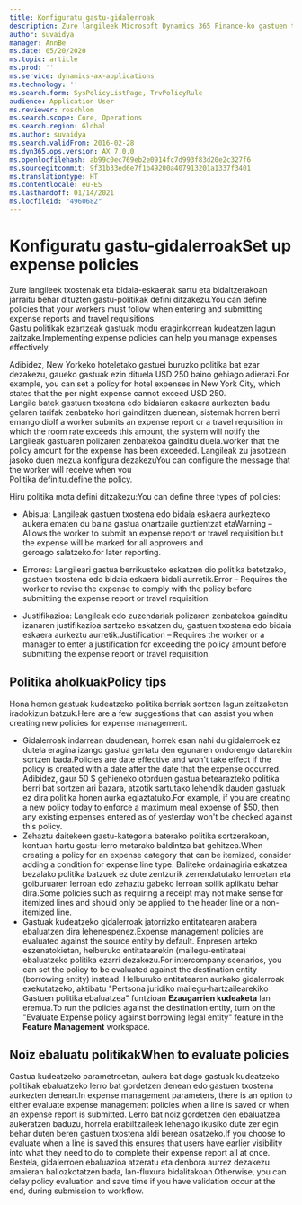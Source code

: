 ```yaml
---
title: Konfiguratu gastu-gidalerroak
description: Zure langileek Microsoft Dynamics 365 Finance-ko gastuen txostenak eta bidaia-eskaerak sartu eta bidaltzerakoan jarraitu behar dituzten gastu-politikak konfigura ditzakezu.
author: suvaidya
manager: AnnBe
ms.date: 05/20/2020
ms.topic: article
ms.prod: ''
ms.service: dynamics-ax-applications
ms.technology: ''
ms.search.form: SysPolicyListPage, TrvPolicyRule
audience: Application User
ms.reviewer: roschlom
ms.search.scope: Core, Operations
ms.search.region: Global
ms.author: suvaidya
ms.search.validFrom: 2016-02-28
ms.dyn365.ops.version: AX 7.0.0
ms.openlocfilehash: ab99c0ec769eb2e0914fc7d993f83d20e2c327f6
ms.sourcegitcommit: 9f31b33ed6e7f1b49200a407913201a1337f3401
ms.translationtype: HT
ms.contentlocale: eu-ES
ms.lasthandoff: 01/14/2021
ms.locfileid: "4960682"
---
```

# <a name="set-up-expense-policies"></a><span data-ttu-id="64c3b-103">Konfiguratu gastu-gidalerroak</span><span class="sxs-lookup"><span data-stu-id="64c3b-103">Set up expense policies</span></span>

<span data-ttu-id="64c3b-104">Zure langileek txostenak eta bidaia-eskaerak sartu eta bidaltzerakoan jarraitu behar dituzten gastu-politikak defini ditzakezu.</span><span class="sxs-lookup"><span data-stu-id="64c3b-104">You can define policies that your workers must follow when entering and submitting expense reports and travel requisitions.</span></span>         
<span data-ttu-id="64c3b-105">Gastu politikak ezartzeak gastuak modu eraginkorrean kudeatzen lagun zaitzake.</span><span class="sxs-lookup"><span data-stu-id="64c3b-105">Implementing expense policies can help you manage expenses effectively.</span></span>         

<span data-ttu-id="64c3b-106">Adibidez, New Yorkeko hoteletako gastuei buruzko politika bat ezar dezakezu, gaueko gastuak ezin dituela USD 250 baino gehiago adierazi.</span><span class="sxs-lookup"><span data-stu-id="64c3b-106">For example, you can set a policy for hotel expenses in New York City, which states that the per night expense cannot exceed USD 250.</span></span>       
<span data-ttu-id="64c3b-107">Langile batek gastuen txostena edo bidaiaren eskaera aurkezten badu gelaren tarifak zenbateko hori gainditzen duenean, sistemak horren berri emango dio</span><span class="sxs-lookup"><span data-stu-id="64c3b-107">If a worker submits an expense report or a travel requisition in which the room rate exceeds this amount, the system will notify the</span></span>        
<span data-ttu-id="64c3b-108">Langileak gastuaren polizaren zenbatekoa gainditu duela.</span><span class="sxs-lookup"><span data-stu-id="64c3b-108">worker that the policy amount for the expense has been exceeded.</span></span> <span data-ttu-id="64c3b-109">Langileak zu jasotzean jasoko duen mezua konfigura dezakezu</span><span class="sxs-lookup"><span data-stu-id="64c3b-109">You can configure the message that the worker will receive when you</span></span>        
<span data-ttu-id="64c3b-110">Politika definitu.</span><span class="sxs-lookup"><span data-stu-id="64c3b-110">define the policy.</span></span>      
        
<span data-ttu-id="64c3b-111">Hiru politika mota defini ditzakezu:</span><span class="sxs-lookup"><span data-stu-id="64c3b-111">You can define three types of policies:</span></span>         
        
- <span data-ttu-id="64c3b-112">Abisua: Langileak gastuen txostena edo bidaia eskaera aurkezteko aukera ematen du baina gastua onartzaile guztientzat eta</span><span class="sxs-lookup"><span data-stu-id="64c3b-112">Warning – Allows the worker to submit an expense report or travel requisition but the expense will be marked for all approvers and</span></span>        
  <span data-ttu-id="64c3b-113">geroago salatzeko.</span><span class="sxs-lookup"><span data-stu-id="64c3b-113">for later reporting.</span></span>        

- <span data-ttu-id="64c3b-114">Errorea: Langileari gastua berrikusteko eskatzen dio politika betetzeko, gastuen txostena edo bidaia eskaera bidali aurretik.</span><span class="sxs-lookup"><span data-stu-id="64c3b-114">Error – Requires the worker to revise the expense to comply with the policy before submitting the expense report or travel requisition.</span></span>       
 
 - <span data-ttu-id="64c3b-115">Justifikazioa: Langileak edo zuzendariak polizaren zenbatekoa gainditu izanaren justifikazioa sartzeko eskatzen du, gastuen txostena edo bidaia eskaera aurkeztu aurretik.</span><span class="sxs-lookup"><span data-stu-id="64c3b-115">Justification – Requires the worker or a manager to enter a justification for exceeding the policy amount before submitting the expense report or travel requisition.</span></span>        

## <a name="policy-tips"></a><span data-ttu-id="64c3b-116">Politika aholkuak</span><span class="sxs-lookup"><span data-stu-id="64c3b-116">Policy tips</span></span>
<span data-ttu-id="64c3b-117">Hona hemen gastuak kudeatzeko politika berriak sortzen lagun zaitzaketen iradokizun batzuk.</span><span class="sxs-lookup"><span data-stu-id="64c3b-117">Here are a few suggestions that can assist you when creating new policies for expense management.</span></span> 
* <span data-ttu-id="64c3b-118">Gidalerroak indarrean daudenean, horrek esan nahi du gidalerroek ez dutela eragina izango gastua gertatu den egunaren ondorengo datarekin sortzen bada.</span><span class="sxs-lookup"><span data-stu-id="64c3b-118">Policies are date effective and won't take effect if the policy is created with a date after the date that the expense occurred.</span></span> <span data-ttu-id="64c3b-119">Adibidez, gaur 50 $ gehieneko otorduen gastua betearazteko politika berri bat sortzen ari bazara, atzotik sartutako lehendik dauden gastuak ez dira politika honen aurka egiaztatuko.</span><span class="sxs-lookup"><span data-stu-id="64c3b-119">For example, if you are creating a new policy today to enforce a maximum meal expense of $50, then any existing expenses entered as of yesterday won't be checked against this policy.</span></span>
* <span data-ttu-id="64c3b-120">Zehaztu daitekeen gastu-kategoria baterako politika sortzerakoan, kontuan hartu gastu-lerro motarako baldintza bat gehitzea.</span><span class="sxs-lookup"><span data-stu-id="64c3b-120">When creating a policy for an expense category that can be itemized, consider adding a condition for expense line type.</span></span> <span data-ttu-id="64c3b-121">Baliteke ordainagiria eskatzea bezalako politika batzuek ez dute zentzurik zerrendatutako lerroetan eta goiburuaren lerroan edo zehaztu gabeko lerroan soilik aplikatu behar dira.</span><span class="sxs-lookup"><span data-stu-id="64c3b-121">Some policies such as requiring a receipt may not make sense for itemized lines and should only be applied to the header line or a non-itemized line.</span></span> 
* <span data-ttu-id="64c3b-122">Gastuak kudeatzeko gidalerroak jatorrizko entitatearen arabera ebaluatzen dira lehenespenez.</span><span class="sxs-lookup"><span data-stu-id="64c3b-122">Expense management policies are evaluated against the source entity by default.</span></span> <span data-ttu-id="64c3b-123">Enpresen arteko eszenatokietan, helburuko entitatearekin (mailegu-entitatea) ebaluatzeko politika ezarri dezakezu.</span><span class="sxs-lookup"><span data-stu-id="64c3b-123">For intercompany scenarios, you can set the policy to be evaluated against the destination entity (borrowing entity) instead.</span></span> <span data-ttu-id="64c3b-124">Helburuko entitatearen aurkako gidalerroak exekutatzeko, aktibatu "Pertsona juridiko mailegu-hartzailearekiko Gastuen politika ebaluatzea" funtzioan **Ezaugarrien kudeaketa** lan eremua.</span><span class="sxs-lookup"><span data-stu-id="64c3b-124">To run the policies against the destination entity, turn on the "Evaluate Expense policy against borrowing legal entity" feature in the **Feature Management** workspace.</span></span>

## <a name="when-to-evaluate-policies"></a><span data-ttu-id="64c3b-125">Noiz ebaluatu politikak</span><span class="sxs-lookup"><span data-stu-id="64c3b-125">When to evaluate policies</span></span>

<span data-ttu-id="64c3b-126">Gastua kudeatzeko parametroetan, aukera bat dago gastuak kudeatzeko politikak ebaluatzeko lerro bat gordetzen denean edo gastuen txostena aurkezten denean.</span><span class="sxs-lookup"><span data-stu-id="64c3b-126">In expense management parameters, there is an option to either evaluate expense management policies when a line is saved or when an expense report is submitted.</span></span> <span data-ttu-id="64c3b-127">Lerro bat noiz gordetzen den ebaluatzea aukeratzen baduzu, horrela erabiltzaileek lehenago ikusiko dute zer egin behar duten beren gastuen txostena aldi berean osatzeko.</span><span class="sxs-lookup"><span data-stu-id="64c3b-127">If you choose to evaluate when a line is saved this ensures that users have earlier visibility into what they need to do to complete their expense report all at once.</span></span> <span data-ttu-id="64c3b-128">Bestela, gidalerroen ebaluazioa atzeratu eta denbora aurrez dezakezu amaieran baliozkotatzen bada, lan-fluxura bidalitakoan.</span><span class="sxs-lookup"><span data-stu-id="64c3b-128">Otherwise, you can delay policy evaluation and save time if you have validation occur at the end, during submission to workflow.</span></span>
